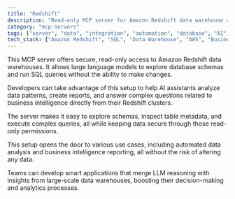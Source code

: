 ```yaml
---
title: "Redshift"
description: "Read-only MCP server for Amazon Redshift data warehouse access, enabling LLMs to inspect schemas and query data securely."
category: "mcp-servers"
tags: ["server", "data", "integration", "automation", "database", "AI", "business intelligence", "data analysis"]
tech_stack: ["Amazon Redshift", "SQL", "Data Warehouse", "AWS", "Business Intelligence", "AI Assistants"]
---
```


This MCP server offers secure, read-only access to Amazon Redshift data warehouses. It allows large language models to explore database schemas and run SQL queries without the ability to make changes.

Developers can take advantage of this setup to help AI assistants analyze data patterns, create reports, and answer complex questions related to business intelligence directly from their Redshift clusters.

The server makes it easy to explore schemas, inspect table metadata, and execute complex queries, all while keeping data secure through those read-only permissions.

This setup opens the door to various use cases, including automated data analysis and business intelligence reporting, all without the risk of altering any data.

Teams can develop smart applications that merge LLM reasoning with insights from large-scale data warehouses, boosting their decision-making and analytics processes.